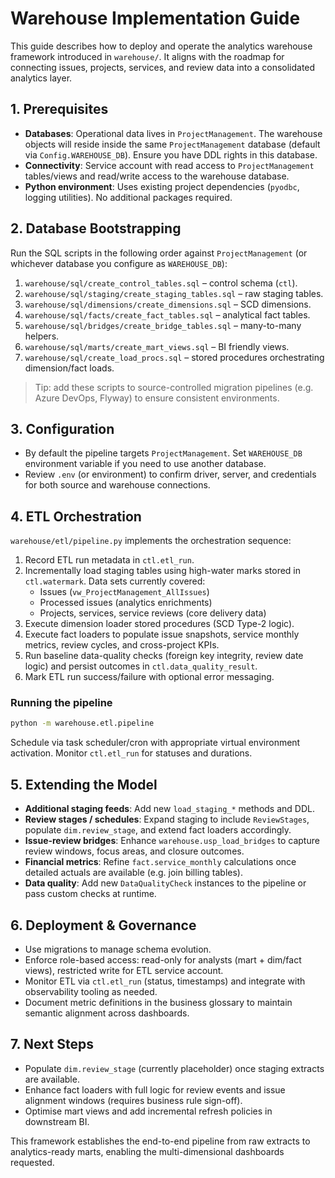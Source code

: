 # Warehouse Implementation Guide

This guide describes how to deploy and operate the analytics warehouse
framework introduced in `warehouse/`. It aligns with the roadmap for
connecting issues, projects, services, and review data into a consolidated
analytics layer.

## 1. Prerequisites

- **Databases**: Operational data lives in `ProjectManagement`. The warehouse
  objects will reside inside the same `ProjectManagement` database
  (default via `Config.WAREHOUSE_DB`). Ensure you have DDL rights in this database.
- **Connectivity**: Service account with read access to `ProjectManagement`
  tables/views and read/write access to the warehouse database.
- **Python environment**: Uses existing project dependencies (`pyodbc`,
  logging utilities). No additional packages required.

## 2. Database Bootstrapping

Run the SQL scripts in the following order against `ProjectManagement` (or whichever
database you configure as `WAREHOUSE_DB`):

1. `warehouse/sql/create_control_tables.sql` – control schema (`ctl`).
2. `warehouse/sql/staging/create_staging_tables.sql` – raw staging tables.
3. `warehouse/sql/dimensions/create_dimensions.sql` – SCD dimensions.
4. `warehouse/sql/facts/create_fact_tables.sql` – analytical fact tables.
5. `warehouse/sql/bridges/create_bridge_tables.sql` – many-to-many helpers.
6. `warehouse/sql/marts/create_mart_views.sql` – BI friendly views.
7. `warehouse/sql/create_load_procs.sql` – stored procedures orchestrating
   dimension/fact loads.

> Tip: add these scripts to source-controlled migration pipelines (e.g. Azure
> DevOps, Flyway) to ensure consistent environments.

## 3. Configuration

- By default the pipeline targets `ProjectManagement`. Set `WAREHOUSE_DB`
  environment variable if you need to use another database.
- Review `.env` (or environment) to confirm driver, server, and credentials
  for both source and warehouse connections.

## 4. ETL Orchestration

`warehouse/etl/pipeline.py` implements the orchestration sequence:

1. Record ETL run metadata in `ctl.etl_run`.
2. Incrementally load staging tables using high-water marks stored in
   `ctl.watermark`. Data sets currently covered:
   - Issues (`vw_ProjectManagement_AllIssues`)
   - Processed issues (analytics enrichments)
   - Projects, services, service reviews (core delivery data)
3. Execute dimension loader stored procedures (SCD Type-2 logic).
4. Execute fact loaders to populate issue snapshots, service monthly metrics,
   review cycles, and cross-project KPIs.
5. Run baseline data-quality checks (foreign key integrity, review date logic)
   and persist outcomes in `ctl.data_quality_result`.
6. Mark ETL run success/failure with optional error messaging.

### Running the pipeline

```bash
python -m warehouse.etl.pipeline
```

Schedule via task scheduler/cron with appropriate virtual environment
activation. Monitor `ctl.etl_run` for statuses and durations.

## 5. Extending the Model

- **Additional staging feeds**: Add new `load_staging_*` methods and DDL.
- **Review stages / schedules**: Expand staging to include `ReviewStages`,
  populate `dim.review_stage`, and extend fact loaders accordingly.
- **Issue-review bridges**: Enhance `warehouse.usp_load_bridges` to capture
  review windows, focus areas, and closure outcomes.
- **Financial metrics**: Refine `fact.service_monthly` calculations once
  detailed actuals are available (e.g. join billing tables).
- **Data quality**: Add new `DataQualityCheck` instances to the pipeline or
  pass custom checks at runtime.

## 6. Deployment & Governance

- Use migrations to manage schema evolution.
- Enforce role-based access: read-only for analysts (mart + dim/fact views),
  restricted write for ETL service account.
- Monitor ETL via `ctl.etl_run` (status, timestamps) and integrate with
  observability tooling as needed.
- Document metric definitions in the business glossary to maintain semantic
  alignment across dashboards.

## 7. Next Steps

- Populate `dim.review_stage` (currently placeholder) once staging extracts
  are available.
- Enhance fact loaders with full logic for review events and issue alignment
  windows (requires business rule sign-off).
- Optimise mart views and add incremental refresh policies in downstream BI.

This framework establishes the end-to-end pipeline from raw extracts to
analytics-ready marts, enabling the multi-dimensional dashboards requested.
